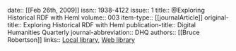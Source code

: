 date:: [[Feb 26th, 2009]]
issn:: 1938-4122
issue:: 1
title:: @Exploring Historical RDF with Heml
volume:: 003
item-type:: [[journalArticle]]
original-title:: Exploring Historical RDF with Heml
publication-title:: Digital Humanities Quarterly
journal-abbreviation:: DHQ
authors:: [[Bruce Robertson]]
links:: [Local library](zotero://select/groups/2386895/items/5YVF9HN6), [Web library](https://www.zotero.org/groups/2386895/items/5YVF9HN6)
